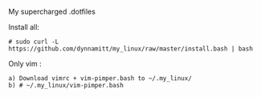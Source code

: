 My supercharged .dotfiles

Install all:

    # sudo curl -L https://github.com/dynnamitt/my_linux/raw/master/install.bash | bash
    

Only vim :

    a) Download vimrc + vim-pimper.bash to ~/.my_linux/
    b) # ~/.my_linux/vim-pimper.bash

